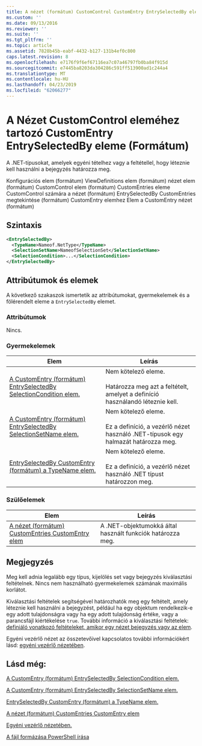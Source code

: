 ```yaml
---
title: A nézet (formátum) CustomControl CustomEntry EntrySelectedBy eleme |} A Microsoft Docs
ms.custom: ''
ms.date: 09/13/2016
ms.reviewer: ''
ms.suite: ''
ms.tgt_pltfrm: ''
ms.topic: article
ms.assetid: 7828b45b-eabf-4432-b127-131b4ef0c800
caps.latest.revision: 8
ms.openlocfilehash: e7176f9f6ef67116ea7c07a46797fb0ba84f915d
ms.sourcegitcommit: e7445ba8203da304286c591ff513900ad1c244a4
ms.translationtype: MT
ms.contentlocale: hu-HU
ms.lasthandoff: 04/23/2019
ms.locfileid: "62066277"
---
```

# <a name="entryselectedby-element-for-customentry-for-customcontrol-for-view-format"></a>A Nézet CustomControl eleméhez tartozó CustomEntry EntrySelectedBy eleme (Formátum)

A .NET-típusokat, amelyek egyéni tételhez vagy a feltétellel, hogy léteznie kell használni a bejegyzés határozza meg.

Konfigurációs elem (formátum) ViewDefinitions elem (formátum) nézet elem (formátum) CustomControl elem (formátum) CustomEntries eleme CustomControl számára a nézet (formátum) EntrySelectedBy CustomEntries megtekintése (formátum) CustomEntry elemhez Elem a CustomEntry nézet (formátum)

## <a name="syntax"></a>Szintaxis

```xml
<EntrySelectedBy>
  <TypeName>Nameof.NetType</TypeName>
  <SelectionSetName>NameofSelectionSet</SelectionSetName>
  <SelectionCondition>...</SelectionCondition>
</EntrySelectedBy>
```

## <a name="attributes-and-elements"></a>Attribútumok és elemek

A következő szakaszok ismertetik az attribútumokat, gyermekelemek és a fölérendelt eleme a `EntrySelectedBy` elemet.

### <a name="attributes"></a>Attribútumok

Nincs.

### <a name="child-elements"></a>Gyermekelemek

|Elem|Leírás|
|-------------|-----------------|
|[A CustomEntry (formátum) EntrySelectedBy SelectionCondition elem.](./selectioncondition-element-for-entryselectedby-for-customcontrol-format.md)|Nem kötelező eleme.<br /><br /> Határozza meg azt a feltételt, amelyet a definíció használandó léteznie kell.|
|[A CustomEntry (formátum) EntrySelectedBy SelectionSetName elem.](./selectionsetname-element-for-entryselectedby-for-customcontrol-for-view-format.md)|Nem kötelező eleme.<br /><br /> Ez a definíció, a vezérlő nézet használó .NET-típusok egy halmazát határozza meg.|
|[EntrySelectedBy CustomEntry (formátum) a TypeName elem.](./typename-element-for-selectioncondition-for-customcontrol-for-view-format.md)|Nem kötelező eleme.<br /><br /> Ez a definíció, a vezérlő nézet használó .NET típust határozzon meg.|

### <a name="parent-elements"></a>Szülőelemek

|Elem|Leírás|
|-------------|-----------------|
|[A nézet (formátum) CustomEntries CustomEntry elem](./customentry-element-for-customentries-for-customcontrol-for-view-format.md)|A .NET-objektumokká által használt funkciók határozza meg.|

## <a name="remarks"></a>Megjegyzés

Meg kell adnia legalább egy típus, kijelölés set vagy bejegyzés kiválasztási feltételnek. Nincs nem használható gyermekelemek számának maximális korlátot.

Kiválasztási feltételek segítségével határozhatók meg egy feltételt, amely léteznie kell használni a bejegyzést, például ha egy objektum rendelkezik-e egy adott tulajdonságra vagy ha egy adott tulajdonság értéke, vagy a parancsfájl kiértékelése `true`. További információ a kiválasztási feltételek: [definiáló vonatkozó feltételeket, amikor egy nézet bejegyzés vagy az elem](./defining-conditions-for-displaying-data.md).

Egyéni vezérlő nézet az összetevőivel kapcsolatos további információkért lásd: [egyéni vezérlő nézetében](./creating-custom-controls.md).

## <a name="see-also"></a>Lásd még:

[A CustomEntry (formátum) EntrySelectedBy SelectionCondition elem.](./selectioncondition-element-for-entryselectedby-for-customcontrol-format.md)

[A CustomEntry (formátum) EntrySelectedBy SelectionSetName elem.](./selectionsetname-element-for-entryselectedby-for-customcontrol-for-view-format.md)

[EntrySelectedBy CustomEntry (formátum) a TypeName elem.](./typename-element-for-selectioncondition-for-customcontrol-for-view-format.md)

[A nézet (formátum) CustomEntries CustomEntry elem](./customentry-element-for-customentries-for-customcontrol-for-view-format.md)

[Egyéni vezérlő nézetében.](./creating-custom-controls.md)

[A fájl formázása PowerShell írása](./writing-a-powershell-formatting-file.md)
